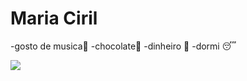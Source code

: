 # Maria Ciril
-gosto de  musica🎵
-chocolate🍫
-dinheiro 💸
-dormi 😴



![](https://media.tenor.com/OBsByYbBHRgAAAAM/ateez-kang-yeosang.gif)
